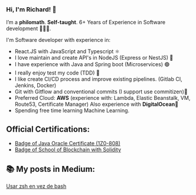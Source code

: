 ### Hi, I'm Richard! 🚀

I’m a **philomath**. **Self-taught**. 6+ Years of Experience in Software development 👨🏽‍💻.

I'm Software developer with experience in:

- React.JS with JavaScript and Typescript ⚛️
- I love maintain and create API's in NodeJS (Express or NestJS) 💎
- I have experience with Java and Spring boot (Microservices) 🟢
- I really enjoy test my code (TDD) 💙
- I like create CI/CD process and improve existing pipelines. (Gitlab CI, Jenkins, Docker)
- Git with Gitflow and conventional commits (I support use commitizen)💚
- Preferred Cloud: **AWS** (experience with: Lambda, Elastic Beanstalk, VM, Route53, Certificate Manager) Also experience with **DigitalOcean**🌊
- Spending free time learning Machine Learning.

## Official Certifications:
- <a target="_blank" href="https://www.youracclaim.com/badges/86ce95f2-7554-46fe-8a58-4cb676867a2d/linked_in_profile">Badge of Java Oracle Certificate (1Z0-808)</a>
- <a target="_blank" href="https://platzi.com/p/lozadaaa/learning-path/39-blockchain-criptomonedas/diploma/detalle/">Badge of School of Blockchain with Solidity</a>

## 📚 My posts in Medium: 
<a target="_blank" href="https://rlozada808.medium.com/dile-adi%C3%B3s-a-bash-necesitas-usar-zsh-550fa0f0c5f4" >Usar zsh en vez de bash</a> 
